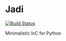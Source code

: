 # Jadi

[![Build Status](https://travis-ci.org/ajenti/jadi.svg)](https://travis-ci.org/ajenti/jadi)

Minimalistic IoC for Python
